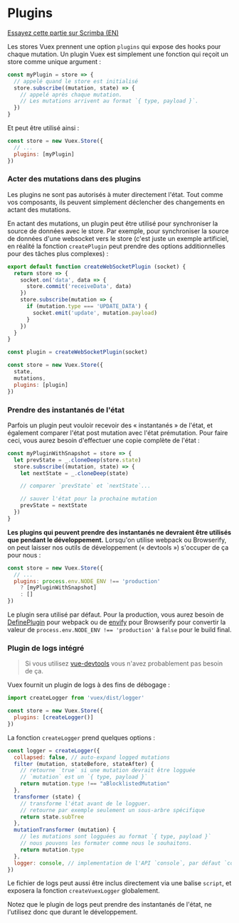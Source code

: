 # Plugins

<div class="scrimba"><a href="https://scrimba.com/p/pnyzgAP/cvp8ZkCR" target="_blank" rel="noopener noreferrer">Essayez cette partie sur Scrimba (EN)</a></div>

Les stores Vuex prennent une option `plugins` qui expose des hooks pour chaque mutation. Un plugin Vuex est simplement une fonction qui reçoit un store comme unique argument :

``` js
const myPlugin = store => {
  // appelé quand le store est initialisé
  store.subscribe((mutation, state) => {
    // appelé après chaque mutation.
    // Les mutations arrivent au format `{ type, payload }`.
  })
}
```

Et peut être utilisé ainsi :

``` js
const store = new Vuex.Store({
  // ...
  plugins: [myPlugin]
})
```

### Acter des mutations dans des plugins

Les plugins ne sont pas autorisés à muter directement l'état. Tout comme vos composants, ils peuvent simplement déclencher des changements en actant des mutations.

En actant des mutations, un plugin peut être utilisé pour synchroniser la source de données avec le store. Par exemple, pour synchroniser la source de données d'une websocket vers le store (c'est juste un exemple artificiel, en réalité la fonction `createPlugin` peut prendre des options additionnelles pour des tâches plus complexes) :

``` js
export default function createWebSocketPlugin (socket) {
  return store => {
    socket.on('data', data => {
      store.commit('receiveData', data)
    })
    store.subscribe(mutation => {
      if (mutation.type === 'UPDATE_DATA') {
        socket.emit('update', mutation.payload)
      }
    })
  }
}
```

``` js
const plugin = createWebSocketPlugin(socket)

const store = new Vuex.Store({
  state,
  mutations,
  plugins: [plugin]
})
```

### Prendre des instantanés de l'état

Parfois un plugin peut vouloir recevoir des « instantanés » de l'état, et également comparer l'état post mutation avec l'état prémutation. Pour faire ceci, vous aurez besoin d'effectuer une copie complète de l'état :

``` js
const myPluginWithSnapshot = store => {
  let prevState = _.cloneDeep(store.state)
  store.subscribe((mutation, state) => {
    let nextState = _.cloneDeep(state)

    // comparer `prevState` et `nextState`...

    // sauver l'état pour la prochaine mutation
    prevState = nextState
  })
}
```

**Les plugins qui peuvent prendre des instantanés ne devraient être utilisés que pendant le développement.** Lorsqu'on utilise webpack ou Browserify, on peut laisser nos outils de développement (« devtools ») s'occuper de ça pour nous :

``` js
const store = new Vuex.Store({
  // ...
  plugins: process.env.NODE_ENV !== 'production'
    ? [myPluginWithSnapshot]
    : []
})
```

Le plugin sera utilisé par défaut. Pour la production, vous aurez besoin de [DefinePlugin](https://webpack.js.org/plugins/define-plugin/) pour webpack ou de [envify](https://github.com/hughsk/envify) pour Browserify pour convertir la valeur de `process.env.NODE_ENV !== 'production'` à `false` pour le build final.

### Plugin de logs intégré

> Si vous utilisez [vue-devtools](https://github.com/vuejs/vue-devtools) vous n'avez probablement pas besoin de ça.

Vuex fournit un plugin de logs à des fins de débogage :

``` js
import createLogger from 'vuex/dist/logger'

const store = new Vuex.Store({
  plugins: [createLogger()]
})
```

La fonction `createLogger` prend quelques options :

``` js
const logger = createLogger({
  collapsed: false, // auto-expand logged mutations
  filter (mutation, stateBefore, stateAfter) {
    // retourne `true` si une mutation devrait être logguée
    // `mutation` est un `{ type, payload }`
    return mutation.type !== "aBlocklistedMutation"
  },
  transformer (state) {
    // transforme l'état avant de le logguer.
    // retourne par exemple seulement un sous-arbre spécifique
    return state.subTree
  },
  mutationTransformer (mutation) {
    // les mutations sont logguées au format `{ type, payload }`
    // nous pouvons les formater comme nous le souhaitons.
    return mutation.type
  },
  logger: console, // implementation de l'API `console`, par défaut `console`
})
```

Le fichier de logs peut aussi être inclus directement via une balise `script`, et exposera la fonction `createVuexLogger` globalement.

Notez que le plugin de logs peut prendre des instantanés de l'état, ne l'utilisez donc que durant le développement.
